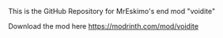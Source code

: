  
This is the GitHub Repository for MrEskimo's end mod "voidite"


Download the mod here https://modrinth.com/mod/voidite
